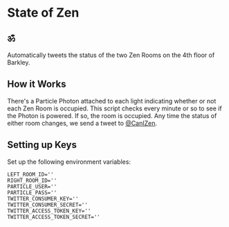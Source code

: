 # State of Zen

## ॐ
Automatically tweets the status of the two Zen Rooms on the 4th floor of Barkley.

## How it Works
There's a Particle Photon attached to each light indicating whether or not each Zen Room is occupied. This script checks every minute or so to see if the Photon is powered. If so, the room is occupied. Any time the status of either room changes, we send a tweet to [@CanIZen](https://twitter.com/CanIZen).

## Setting up Keys
Set up the following environment variables:
```
LEFT_ROOM_ID=''
RIGHT_ROOM_ID=''
PARTICLE_USER=''
PARTICLE_PASS=''
TWITTER_CONSUMER_KEY=''
TWITTER_CONSUMER_SECRET=''
TWITTER_ACCESS_TOKEN_KEY=''
TWITTER_ACCESS_TOKEN_SECRET=''
```
